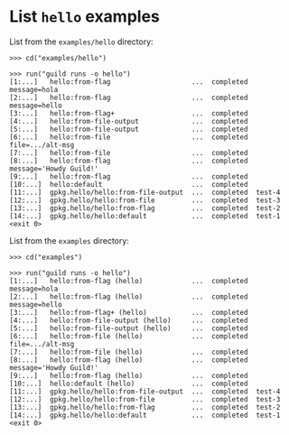 # List `hello` examples

List from the `examples/hello` directory:

    >>> cd("examples/hello")

    >>> run("guild runs -o hello")
    [1:...]   hello:from-flag                    ...  completed  message=hola
    [2:...]   hello:from-flag                    ...  completed  message=hello
    [3:...]   hello:from-flag+                   ...  completed
    [4:...]   hello:from-file-output             ...  completed
    [5:...]   hello:from-file-output             ...  completed
    [6:...]   hello:from-file                    ...  completed  file=.../alt-msg
    [7:...]   hello:from-file                    ...  completed
    [8:...]   hello:from-flag                    ...  completed  message='Howdy Guild!'
    [9:...]   hello:from-flag                    ...  completed
    [10:...]  hello:default                      ...  completed
    [11:...]  gpkg.hello/hello:from-file-output  ...  completed  test-4
    [12:...]  gpkg.hello/hello:from-file         ...  completed  test-3
    [13:...]  gpkg.hello/hello:from-flag         ...  completed  test-2
    [14:...]  gpkg.hello/hello:default           ...  completed  test-1
    <exit 0>

List from the `examples` directory:

    >>> cd("examples")

    >>> run("guild runs -o hello")
    [1:...]   hello:from-flag (hello)            ...  completed  message=hola
    [2:...]   hello:from-flag (hello)            ...  completed  message=hello
    [3:...]   hello:from-flag+ (hello)           ...  completed
    [4:...]   hello:from-file-output (hello)     ...  completed
    [5:...]   hello:from-file-output (hello)     ...  completed
    [6:...]   hello:from-file (hello)            ...  completed  file=.../alt-msg
    [7:...]   hello:from-file (hello)            ...  completed
    [8:...]   hello:from-flag (hello)            ...  completed  message='Howdy Guild!'
    [9:...]   hello:from-flag (hello)            ...  completed
    [10:...]  hello:default (hello)              ...  completed
    [11:...]  gpkg.hello/hello:from-file-output  ...  completed  test-4
    [12:...]  gpkg.hello/hello:from-file         ...  completed  test-3
    [13:...]  gpkg.hello/hello:from-flag         ...  completed  test-2
    [14:...]  gpkg.hello/hello:default           ...  completed  test-1
    <exit 0>
